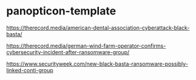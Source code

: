 # panopticon-template

https://therecord.media/american-dental-association-cyberattack-black-basta/

https://therecord.media/german-wind-farm-operator-confirms-cybersecurity-incident-after-ransomware-group/

https://www.securityweek.com/new-black-basta-ransomware-possibly-linked-conti-group
